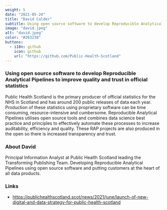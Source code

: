 ```yaml
---
weight: 5
date: "2021-05-24"
title: "David Calder"
subtitle: Using open source software to develop Reproducible Analytical Pipelines to improve quality and trust in official statistics
image: "david.jpeg"
alt: "david.jpeg"
color: "#263238"
buttons:
  - i18n: github 
    icon: github
    url: "https://github.com/Public-Health-Scotland"
---
```


### Using open source software to develop Reproducible Analytical Pipelines to improve quality and trust in official statistics

Public Health Scotland is the primary producer of official statistics for the
NHS in Scotland and has around 200 public releases of data each year.
Production of these statistics using proprietary software can be time
consuming, resource-intensive and cumbersome. Reproducible Analytical Pipelines
utilises open source tools and combines data science best practice and
principles to effectively automate these processes to increase auditability,
efficiency and quality. These RAP projects are also produced in the open so
there is increased transparency and trust.

### About David

Principal Information Analyst at Public Health Scotland leading the
Transforming Publishing Team. Developing Reproducible Analytical Pipelines
using open source software and putting customers at the heart of all data
products.

### Links

- https://publichealthscotland.scot/news/2021/june/launch-of-new-digital-and-data-strategy-for-public-health-scotland
